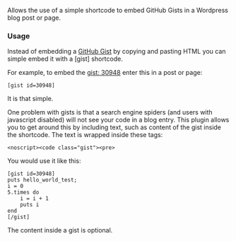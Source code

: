 Allows the use of a simple shortcode to embed GitHub Gists in a Wordpress blog post or page.

### Usage

Instead of embedding a [GitHub Gist](http://gist.github.com) by copying and pasting HTML you can simple embed it with a [gist] shortcode.

For example, to embed the [gist: 30948](http://gist.github.com/30948) enter this in a post or page:

	[gist id=30948]

It is that simple.

One problem with gists is that a search engine spiders (and users with javascript disabled) will not see your code in a blog entry. This plugin allows you to get around this by including text, such as content of the gist inside the shortcode. The text is wrapped inside these tags:

	<noscript><code class="gist"><pre>

You would use it like this:

	[gist id=30948]
	puts hello_world_test;
	i = 0
	5.times do
		i = i + 1
		puts i
	end
	[/gist]

The content inside a gist is optional.
